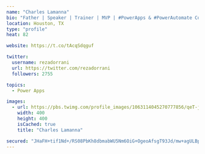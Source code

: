 ```yaml
---
name: "Charles Lamanna"
bio: "Father | Speaker | Trainer | MVP | #PowerApps & #PowerAutomate Community Super User | YouTuber Right-pointing triangle http://youtube.com/c/rezadorrani | Learn - Share - Clockwise rightwards and leftwards open circle arrows"
location: Houston, TX
type: "profile"
heat: 82

website: https://t.co/tAcqSdqguf

twitter:
  username: rezadorrani
  url: https://twitter.com/rezadorrani
  followers: 2755

topics:
  - Power Apps

images:
  - url: https://pbs.twimg.com/profile_images/1063114045270777856/qeT-jpWr_400x400.jpg
    width: 400
    height: 400
    isCached: true
    title: "Charles Lamanna"

secured: "JHaFH+tif1Nd+/RS08PbKh8dbmabWU5Nm6OiG+OgeoAfsgT93Jd/mw+agULBpZr3WZYl+GZqr0+wB2PxjVHNWh6paAFka9fGZ8WNPiqw+SrFmHR9DzzOrbRs/TCEZsyZ+qNJfZjgJ7tdR34kWok3daYgsB8v41d5DUB6jDGDF5FAHbL3/k5s5T4LdAcrVVccIDZ5/ChsgKsK2nOfNn1QSIygLaKlI2NfDWQGAA9/J00GNtQG4LeGPJqlX2cWvs38I007bqJmLsP2GPkfx2qaAk37d+9Ch/JS8qEE1CSQRXMvCDhOHb702N5xcDm/hOvRP821bh1bLUZSX03SphKt4JKafY9a2GI8we+sr1e+wf0KyeVBvDMX2R2DtJv0PB+ocE8OpboK44Yrq45aQSFv9DIOLmi6W1CQc6khwGOrPlU=;AsEZuX5ztanBn9K+mdthqg=="
---
```


